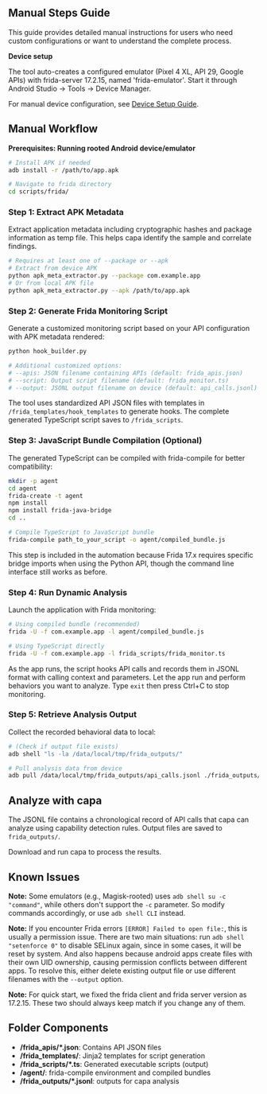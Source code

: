 ## Manual Steps Guide

This guide provides detailed manual instructions for users who need custom configurations or want to understand the complete process.

**Device setup**

The tool auto-creates a configured emulator (Pixel 4 XL, API 29, Google APIs) with frida-server 17.2.15, named 'frida-emulator'. Start it through Android Studio → Tools → Device Manager.

For manual device configuration, see [Device Setup Guide](setup.md).

## Manual Workflow

**Prerequisites: Running rooted Android device/emulator**

```bash
# Install APK if needed
adb install -r /path/to/app.apk

# Navigate to frida directory
cd scripts/frida/
```

### Step 1: Extract APK Metadata

Extract application metadata including cryptographic hashes and package information as temp file. This helps capa identify the sample and correlate findings.

```bash
# Requires at least one of --package or --apk
# Extract from device APK
python apk_meta_extractor.py --package com.example.app
# Or from local APK file
python apk_meta_extractor.py --apk /path/to/app.apk
```

### Step 2: Generate Frida Monitoring Script

Generate a customized monitoring script based on your API configuration with APK metadata rendered:

```bash
python hook_builder.py

# Additional customized options:
# --apis: JSON filename containing APIs (default: frida_apis.json)
# --script: Output script filename (default: frida_monitor.ts)  
# --output: JSONL output filename on device (default: api_calls.jsonl)
```

The tool uses standardized API JSON files with templates in `/frida_templates/hook_templates` to generate hooks. The complete generated TypeScript script saves to `/frida_scripts`.

### Step 3: JavaScript Bundle Compilation (Optional)

The generated TypeScript can be compiled with frida-compile for better compatibility:

```bash
mkdir -p agent
cd agent
frida-create -t agent
npm install
npm install frida-java-bridge
cd ..

# Compile TypeScript to JavaScript bundle
frida-compile path_to_your_script -o agent/compiled_bundle.js
```

This step is included in the automation because Frida 17.x requires specific bridge imports when using the Python API, though the command line interface still works as before.

### Step 4: Run Dynamic Analysis

Launch the application with Frida monitoring:

```bash
# Using compiled bundle (recommended)
frida -U -f com.example.app -l agent/compiled_bundle.js

# Using TypeScript directly
frida -U -f com.example.app -l frida_scripts/frida_monitor.ts
```

As the app runs, the script hooks API calls and records them in JSONL format with calling context and parameters.
Let the app run and perform behaviors you want to analyze. Type `exit` then press Ctrl+C to stop monitoring.

### Step 5: Retrieve Analysis Output

Collect the recorded behavioral data to local:

```bash
# (Check if output file exists)
adb shell "ls -la /data/local/tmp/frida_outputs/"

# Pull analysis data from device
adb pull /data/local/tmp/frida_outputs/api_calls.jsonl ./frida_outputs/api_calls.jsonl
```

## Analyze with capa

The JSONL file contains a chronological record of API calls that capa can analyze using capability detection rules. Output files are saved to `frida_outputs/`.

Download and run capa to process the results.

## Known Issues

**Note:** Some emulators (e.g., Magisk-rooted) uses `adb shell su -c "command"`, while others don't support the `-c` parameter. So modify commands accordingly, or use `adb shell CLI` instead.

**Note:** If you encounter Frida errors `[ERROR] Failed to open file:`, this is usually a permission issue. There are two main situations:
run `adb shell "setenforce 0"` to disable SELinux again, since in some  cases, it will be reset by system.
And also happens because android apps create files with their own UID ownership, causing permission conflicts between different apps. To resolve this, either delete existing output file or use different filenames with the `--output` option.

**Note:** For quick start, we fixed the frida client and frida server version as 17.2.15. These two should always keep match if you change any of them.

## Folder Components
- **/frida_apis/*.json**: Contains API JSON files
- **/frida_templates/**: Jinja2 templates for script generation
- **/frida_scripts/*.ts**: Generated executable scripts (output)
- **/agent/**: frida-compile environment and compiled bundles
- **/frida_outputs/*.jsonl**: outputs for capa analysis
